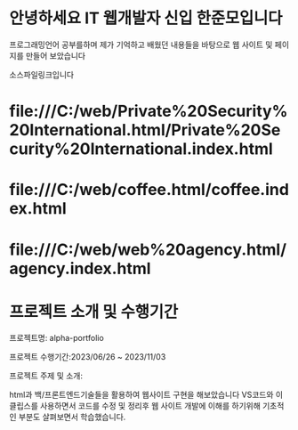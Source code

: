 # 안녕하세요 IT 웹개발자 신입 한준모입니다

프로그래밍언어 공부를하며 제가 기억하고 배웠던 내용들을 바탕으로 웹 사이트 및 페이지를 만들어 보았습니다

소스파일링크입니다


# file:///C:/web/Private%20Security%20International.html/Private%20Security%20International.index.html

# file:///C:/web/coffee.html/coffee.index.html

# file:///C:/web/web%20agency.html/agency.index.html

# 프로젝트 소개 및 수행기간

프로젝트명: alpha-portfolio

프로젝트 수행기간:2023/06/26 ~ 2023/11/03

프로젝트 주제 및 소개:

html과 백/프론트엔드기술들을 활용하여 웹사이트 구현을 해보았습니다 
VS코드와 이클립스를 사용하면서 코드를 수정 및 정리후 웹 사이트 개발에 이해를 하기위해 
기초적인 부분도 살펴보면서 학습했습니다.
